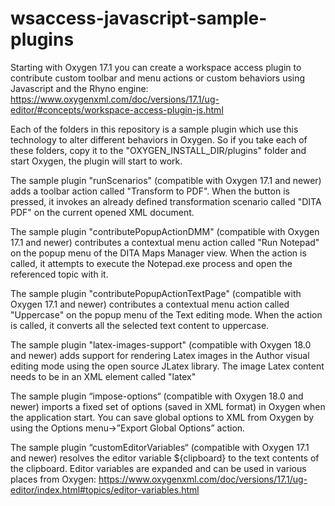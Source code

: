 # wsaccess-javascript-sample-plugins

Starting with Oxygen 17.1 you can create a workspace access plugin to contribute custom toolbar and menu actions or custom behaviors using Javascript and the Rhyno engine:
https://www.oxygenxml.com/doc/versions/17.1/ug-editor/#concepts/workspace-access-plugin-js.html

Each of the folders in this repository is a sample plugin which use this technology to alter different behaviors in Oxygen. So if you take each of these folders, copy it to the "OXYGEN_INSTALL_DIR/plugins" folder and start Oxygen, the plugin will start to work.

The sample plugin "runScenarios" (compatible with Oxygen 17.1 and newer) adds a toolbar action called "Transform to PDF". When the button is pressed, it invokes an already defined transformation scenario called "DITA PDF" on the current opened XML document.

The sample plugin "contributePopupActionDMM" (compatible with Oxygen 17.1 and newer) contributes a contextual menu action called "Run Notepad" on the popup menu of the DITA Maps Manager view. When the action is called, it attempts to execute the Notepad.exe process and open the referenced topic with it.

The sample plugin "contributePopupActionTextPage" (compatible with Oxygen 17.1 and newer) contributes a contextual menu action called "Uppercase" on the popup menu of the Text editing mode. When the action is called, it converts all the selected text content to uppercase.

The sample plugin "latex-images-support" (compatible with Oxygen 18.0 and newer) adds support for rendering Latex images in the Author visual editing mode using the open source JLatex library. The image Latex content needs to be in an XML element called "latex"

The sample plugin “impose-options“ (compatible with Oxygen 18.0 and newer) imports a fixed set of options (saved in XML format) in Oxygen when the application  start. You can save global options to XML from Oxygen by using the Options menu->”Export Global Options” action.

The sample plugin “customEditorVariables“ (compatible with Oxygen 17.1 and newer) resolves the editor variable ${clipboard} to the text contents of the clipboard. Editor variables are expanded and can be used in various places from Oxygen:
https://www.oxygenxml.com/doc/versions/17.1/ug-editor/index.html#topics/editor-variables.html

